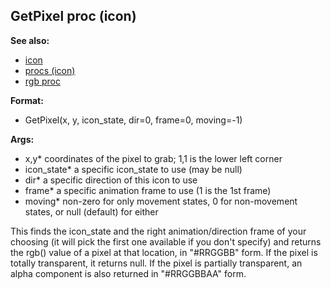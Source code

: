 ## GetPixel proc (icon)
**See also:**
*   [icon](/icon)
*   [procs (icon)](/icon/proc)
*   [rgb proc](/proc/rgb)
<!-- -->
**Format:**
*   GetPixel(x, y, icon_state, dir=0, frame=0, moving=-1)
<!-- -->
**Args:**
*   x,y* coordinates of the pixel to grab; 1,1 is the lower left corner
*   icon_state* a specific icon_state to use (may be null)
*   dir* a specific direction of this icon to use
*   frame* a specific animation frame to use (1 is the 1st frame)
*   moving* non-zero for only movement states, 0 for non-movement
    states, or null (default) for either


This finds the icon_state and the right animation/direction
frame of your choosing (it will pick the first one available if you
don\'t specify) and returns the rgb() value of a pixel at that location,
in \"#RRGGBB\" form. If the pixel is totally transparent, it returns
null. If the pixel is partially transparent, an alpha component is also
returned in \"#RRGGBBAA\" form.
